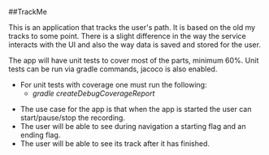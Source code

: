 ##TrackMe

This is an application that tracks the user's path. It is based on the old my tracks to some point.
There is a slight difference in the way the service interacts with the UI and also the way data is saved and stored for the user.

The app will have unit tests to cover most of the parts, minimum 60%.
Unit tests can be run via gradle commands, jacoco is also enabled. 
- For unit tests with coverage one must run the following:
  - *gradle createDebugCoverageReport*

* The use case for the app is that when the app is started the user can start/pause/stop the recording.
* The user will be able to see during navigation a starting flag and an ending flag.
* The user will be able to see its track after it has finished.
